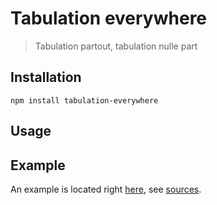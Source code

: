 # Tabulation everywhere

> Tabulation partout, tabulation nulle part

## Installation

```
npm install tabulation-everywhere
```

## Usage

## Example

An example is located right [here](https://19h47.github.io/tabulation-everywhere/), see [sources](/example/index.html).
